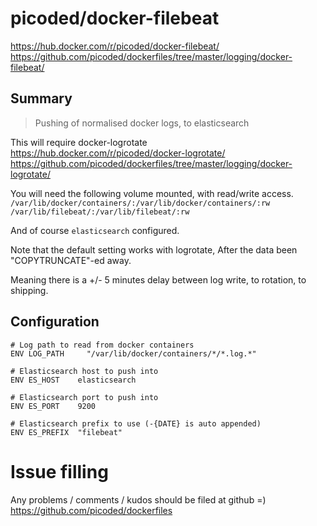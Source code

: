 # picoded/docker-filebeat

https://hub.docker.com/r/picoded/docker-filebeat/
https://github.com/picoded/dockerfiles/tree/master/logging/docker-filebeat/

## Summary

> Pushing of normalised docker logs, to elasticsearch

This will require docker-logrotate  
https://hub.docker.com/r/picoded/docker-logrotate/  
https://github.com/picoded/dockerfiles/tree/master/logging/docker-logrotate/  

You will need the following volume mounted, with read/write access.  
`/var/lib/docker/containers/:/var/lib/docker/containers/:rw`  
`/var/lib/filebeat/:/var/lib/filebeat/:rw`  

And of course `elasticsearch` configured.

Note that the default setting works with logrotate,
After the data been "COPYTRUNCATE"-ed away.

Meaning there is a +/- 5 minutes delay between log write, to rotation, to shipping.

## Configuration

``` 
# Log path to read from docker containers
ENV LOG_PATH     "/var/lib/docker/containers/*/*.log.*"

# Elasticsearch host to push into
ENV ES_HOST    elasticsearch

# Elasticsearch port to push into
ENV ES_PORT    9200

# Elasticsearch prefix to use (-{DATE} is auto appended)
ENV ES_PREFIX  "filebeat"
```

# Issue filling

Any problems / comments / kudos should be filed at github =)
https://github.com/picoded/dockerfiles
